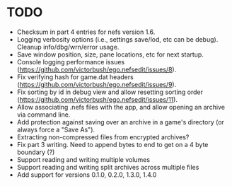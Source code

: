 # TODO
- Checksum in part 4 entries for nefs version 1.6.
- Logging verbosity options (i.e., settings save/lod, etc can be debug). Cleanup info/dbg/wrn/error usage.
- Save window position, size, pane locations, etc for next startup.
- Console logging performance issues (https://github.com/victorbush/ego.nefsedit/issues/8).
- Fix verifying hash for game.dat headers (https://github.com/victorbush/ego.nefsedit/issues/9).
- Fix sorting by id in debug view and allow resetting sorting order (https://github.com/victorbush/ego.nefsedit/issues/11).
- Allow associating .nefs files with the app, and allow opening an archive via command line.
- Add protection against saving over an archive in a game's directory (or always force a "Save As").
- Extracting non-compressed files from encrypted archives?
- Fix part 3 writing. Need to append bytes to end to get on a 4 byte boundary (?)
- Support reading and writing multiple volumes
- Support reading and writing split archives across multiple files
- Add support for versions 0.1.0, 0.2.0, 1.3.0, 1.4.0
